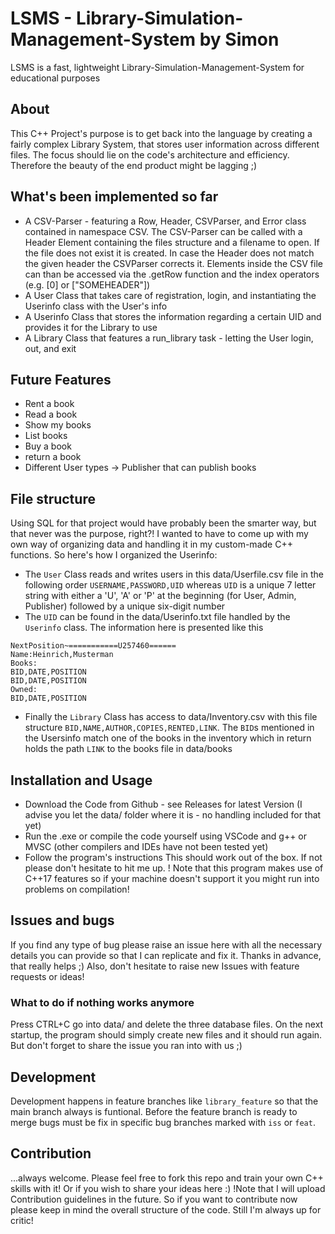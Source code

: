 # LSMS - Library-Simulation-Management-System by Simon
LSMS is a fast, lightweight Library-Simulation-Management-System for educational purposes

## About
This C++ Project's purpose is to get back into the language by creating a fairly complex Library System, that stores user information across different files. 
The focus should lie on the code's architecture and efficiency. Therefore the beauty of the end product might be lagging ;) 

## What's been implemented so far
* A CSV-Parser - featuring a Row, Header, CSVParser, and Error class contained in namespace CSV. The CSV-Parser can be called with a Header Element containing the files structure and a filename to open. If the file does not exist it is created. In case the Header does not match the given header the CSVParser corrects it. Elements inside the CSV file can than be accessed via the .getRow function and the index operators (e.g. [0] or ["SOMEHEADER"])
* A User Class that takes care of registration, login, and instantiating the Userinfo class with the User's info
* A Userinfo Class that stores the information regarding a certain UID and provides it for the Library to use
* A Library Class that features a run_library task - letting the User login, out, and exit

## Future Features
* Rent a book
* Read a book
* Show my books
* List books
* Buy a book
* return a book
* Different User types -> Publisher that can publish books

## File structure
Using SQL for that project would have probably been the smarter way, but that never was the purpose, right?!
I wanted to have to come up with my own way of organizing data and handling it in my custom-made C++ functions. So here's how I organized the Userinfo:
* The ```User``` Class reads and writes users in this data/Userfile.csv file in the following order ```USERNAME,PASSWORD,UID``` whereas ```UID``` is a unique 7 letter string with either a 'U', 'A' or 'P' at the beginning (for User, Admin, Publisher) followed by a unique six-digit number
* The ```UID``` can be found in the data/Userinfo.txt file handled by the ```Userinfo``` class. The information here is presented like this
```
NextPosition~===========U257460======
Name:Heinrich,Musterman
Books:
BID,DATE,POSITION
BID,DATE,POSITION
Owned:
BID,DATE,POSITION
```
* Finally the ```Library``` Class has access to data/Inventory.csv with this file structure ```BID,NAME,AUTHOR,COPIES,RENTED,LINK```. The ```BID```s mentioned in the Usersinfo match one of the books in the inventory which in return holds the path ```LINK``` to the books file in data/books

## Installation and Usage
* Download the Code from Github - see Releases for latest Version (I advise you let the data/ folder where it is - no handling included for that yet)
* Run the .exe or compile the code yourself using VSCode and g++ or MVSC (other compilers and IDEs have not been tested yet)
* Follow the program's instructions
This should work out of the box. If not please don't hesitate to hit me up. ! Note that this program makes use of C++17 features so if your machine doesn't support it you might run into problems on compilation!

## Issues and bugs
If you find any type of bug please raise an issue here with all the necessary details you can provide so that I can replicate and fix it. Thanks in advance, that really helps ;)
Also, don't hesitate to raise new Issues with feature requests or ideas!

### What to do if nothing works anymore
Press CTRL+C go into data/ and delete the three database files. On the next startup, the program should simply create new files and it should run again. 
But don't forget to share the issue you ran into with us ;)

## Development 
Development happens in feature branches like ```library_feature``` so that the main branch always is funtional. Before the feature branch is ready to merge bugs must be fix in specific bug branches marked with ```iss``` or ```feat```.

## Contribution
...always welcome. Please feel free to fork this repo and train your own C++ skills with it! Or if you wish to share your ideas here :) !Note that I will upload Contribution guidelines in the future. So if you want to contribute now please keep in mind the overall structure of the code. Still I'm always up for critic!
